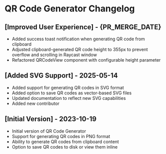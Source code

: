 # QR Code Generator Changelog

## [Improved User Experience] - {PR_MERGE_DATE}

- Added success toast notification when generating QR code from clipboard
- Adjusted clipboard-generated QR code height to 355px to prevent overflow and scrolling in Raycast window
- Refactored QRCodeView component with configurable height parameter

## [Added SVG Support] - 2025-05-14

- Added support for generating QR codes in SVG format
- Added option to save QR codes as vector-based SVG files
- Updated documentation to reflect new SVG capabilities
- Added new contributor

## [Initial Version] - 2023-10-19

- Initial version of QR Code Generator
- Support for generating QR codes in PNG format
- Ability to generate QR codes from clipboard content
- Option to save QR codes to disk or view them inline
